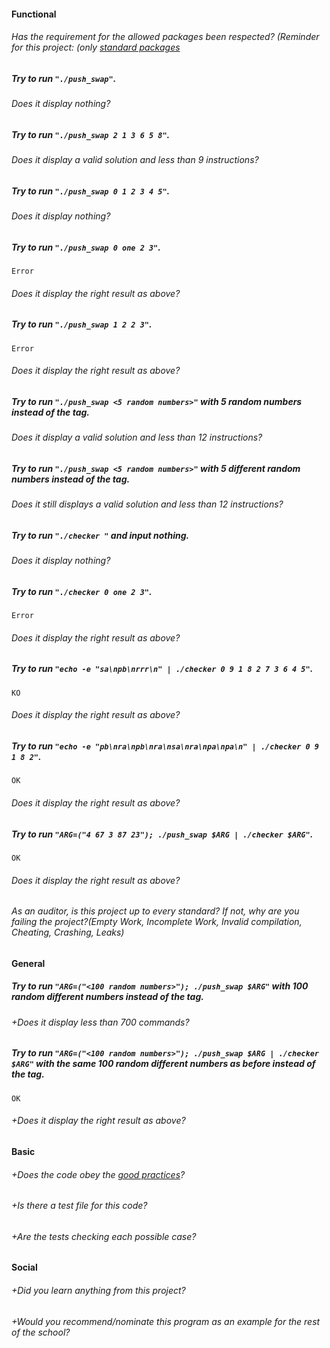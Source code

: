 #### Functional

###### Has the requirement for the allowed packages been respected? (Reminder for this project: (only [standard packages](https://golang.org/pkg/)

##### Try to run `"./push_swap"`.

###### Does it display nothing?

##### Try to run `"./push_swap 2 1 3 6 5 8"`.

###### Does it display a valid solution and less than 9 instructions?

##### Try to run `"./push_swap 0 1 2 3 4 5"`.

###### Does it display nothing?

##### Try to run `"./push_swap 0 one 2 3"`.

```console
Error
```

###### Does it display the right result as above?

##### Try to run `"./push_swap 1 2 2 3"`.

```console
Error
```

###### Does it display the right result as above?

##### Try to run `"./push_swap <5 random numbers>"` with 5 random numbers instead of the tag.

###### Does it display a valid solution and less than 12 instructions?

##### Try to run `"./push_swap <5 random numbers>"` with 5 different random numbers instead of the tag.

###### Does it still displays a valid solution and less than 12 instructions?

##### Try to run `"./checker "` and input nothing.

###### Does it display nothing?

##### Try to run `"./checker 0 one 2 3"`.

```console
Error
```

###### Does it display the right result as above?

##### Try to run `"echo -e "sa\npb\nrrr\n" | ./checker 0 9 1 8 2 7 3 6 4 5"`.

```console
KO
```

###### Does it display the right result as above?

##### Try to run `"echo -e "pb\nra\npb\nra\nsa\nra\npa\npa\n" | ./checker 0 9 1 8 2"`.

```console
OK
```

###### Does it display the right result as above?

##### Try to run `"ARG=("4 67 3 87 23"); ./push_swap $ARG | ./checker $ARG"`.

```console
OK
```

###### Does it display the right result as above?

###### As an auditor, is this project up to every standard? If not, why are you failing the project?(Empty Work, Incomplete Work, Invalid compilation, Cheating, Crashing, Leaks)

#### General

##### Try to run `"ARG=("<100 random numbers>"); ./push_swap $ARG"` with 100 random different numbers instead of the tag.

###### +Does it display less than 700 commands?

##### Try to run `"ARG=("<100 random numbers>"); ./push_swap $ARG | ./checker $ARG"` with the same 100 random different numbers as before instead of the tag.

```console
OK
```

###### +Does it display the right result as above?

#### Basic

###### +Does the code obey the [good practices](https://public.01-edu.org/subjects/good-practices.en)?

###### +Is there a test file for this code?

###### +Are the tests checking each possible case?

#### Social

###### +Did you learn anything from this project?

###### +Would you recommend/nominate this program as an example for the rest of the school?
